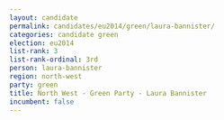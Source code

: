 ```yaml
---
layout: candidate
permalink: candidates/eu2014/green/laura-bannister/
categories: candidate green
election: eu2014
list-rank: 3
list-rank-ordinal: 3rd
person: laura-bannister
region: north-west
party: green
title: North West - Green Party - Laura Bannister
incumbent: false
---
```

